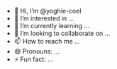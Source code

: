 - 👋 Hi, I’m @yoghie-coel
- 👀 I’m interested in ...
- 🌱 I’m currently learning ...
- 💞️ I’m looking to collaborate on ...
- 📫 How to reach me ...
- 😄 Pronouns: ...
- ⚡ Fun fact: ...

<!---
yoghie-coel/yoghie-coel is a ✨ special ✨ repository because its `README.md` (this file) appears on your GitHub profile.
You can click the Preview link to take a look at your changes.
--->
